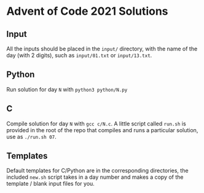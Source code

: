 # Advent of Code 2021 Solutions

## Input

All the inputs should be placed in the `input/` directory, with the name of the day (with 2 digits), such as `input/01.txt` or `input/13.txt`.

## Python

Run solution for day `N` with `python3 python/N.py`

## C

Compile solution for day `N` with `gcc c/N.c`. A little script called `run.sh` is provided in the root of the repo that compiles and runs a particular solution, use as `./run.sh 07`.

## Templates

Default templates for C/Python are in the corresponding directories, the included `new.sh` script takes in a day number and makes a copy of the template / blank input files for you.